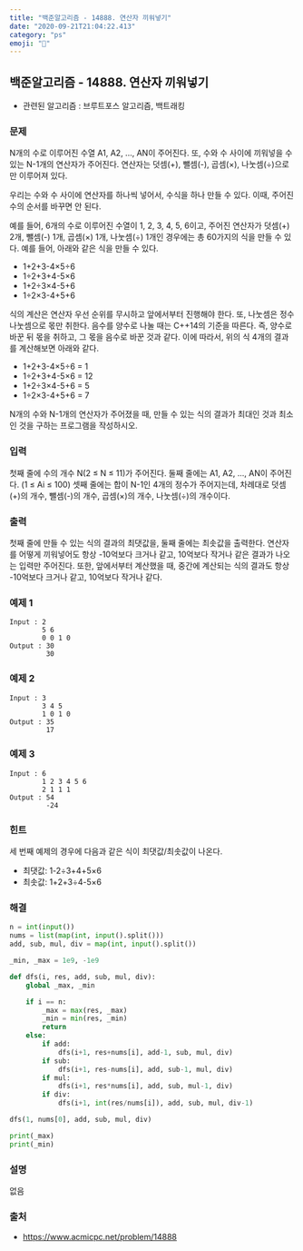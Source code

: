 ```yaml
---
title: "백준알고리즘 - 14888. 연산자 끼워넣기"
date: "2020-09-21T21:04:22.413"
category: "ps"
emoji: "🌄"
---
```


## 백준알고리즘 - 14888. 연산자 끼워넣기

- 관련된 알고리즘 : 브루트포스 알고리즘, 백트래킹

### 문제

N개의 수로 이루어진 수열 A1, A2, ..., AN이 주어진다. 또, 수와 수 사이에 끼워넣을 수 있는 N-1개의 연산자가 주어진다. 연산자는 덧셈(+), 뺄셈(-), 곱셈(×), 나눗셈(÷)으로만 이루어져 있다.

우리는 수와 수 사이에 연산자를 하나씩 넣어서, 수식을 하나 만들 수 있다. 이때, 주어진 수의 순서를 바꾸면 안 된다.

예를 들어, 6개의 수로 이루어진 수열이 1, 2, 3, 4, 5, 6이고, 주어진 연산자가 덧셈(+) 2개, 뺄셈(-) 1개, 곱셈(×) 1개, 나눗셈(÷) 1개인 경우에는 총 60가지의 식을 만들 수 있다. 예를 들어, 아래와 같은 식을 만들 수 있다.

- 1+2+3-4×5÷6
- 1÷2+3+4-5×6
- 1+2÷3×4-5+6
- 1÷2×3-4+5+6

식의 계산은 연산자 우선 순위를 무시하고 앞에서부터 진행해야 한다. 또, 나눗셈은 정수 나눗셈으로 몫만 취한다. 음수를 양수로 나눌 때는 C++14의 기준을 따른다. 즉, 양수로 바꾼 뒤 몫을 취하고, 그 몫을 음수로 바꾼 것과 같다. 이에 따라서, 위의 식 4개의 결과를 계산해보면 아래와 같다.

- 1+2+3-4×5÷6 = 1
- 1÷2+3+4-5×6 = 12
- 1+2÷3×4-5+6 = 5
- 1÷2×3-4+5+6 = 7

N개의 수와 N-1개의 연산자가 주어졌을 때, 만들 수 있는 식의 결과가 최대인 것과 최소인 것을 구하는 프로그램을 작성하시오.

### 입력

첫째 줄에 수의 개수 N(2 ≤ N ≤ 11)가 주어진다. 둘째 줄에는 A1, A2, ..., AN이 주어진다. (1 ≤ Ai ≤ 100) 셋째 줄에는 합이 N-1인 4개의 정수가 주어지는데, 차례대로 덧셈(+)의 개수, 뺄셈(-)의 개수, 곱셈(×)의 개수, 나눗셈(÷)의 개수이다. 

### 출력

첫째 줄에 만들 수 있는 식의 결과의 최댓값을, 둘째 줄에는 최솟값을 출력한다. 연산자를 어떻게 끼워넣어도 항상 -10억보다 크거나 같고, 10억보다 작거나 같은 결과가 나오는 입력만 주어진다. 또한, 앞에서부터 계산했을 때, 중간에 계산되는 식의 결과도 항상 -10억보다 크거나 같고, 10억보다 작거나 같다.

### 예제 1

```
Input : 2
        5 6
        0 0 1 0
Output : 30
         30
```

### 예제 2

```
Input : 3
        3 4 5
        1 0 1 0
Output : 35
         17
```

### 예제 3

```
Input : 6
        1 2 3 4 5 6
        2 1 1 1
Output : 54
         -24
```

### 힌트

세 번째 예제의 경우에 다음과 같은 식이 최댓값/최솟값이 나온다.

- 최댓값: 1-2÷3+4+5×6
- 최솟값: 1+2+3÷4-5×6

### 해결

```python
n = int(input())
nums = list(map(int, input().split()))
add, sub, mul, div = map(int, input().split())

_min, _max = 1e9, -1e9

def dfs(i, res, add, sub, mul, div):
    global _max, _min

    if i == n:
        _max = max(res, _max)
        _min = min(res, _min)
        return
    else:
        if add:
            dfs(i+1, res+nums[i], add-1, sub, mul, div)
        if sub:
            dfs(i+1, res-nums[i], add, sub-1, mul, div)
        if mul:
            dfs(i+1, res*nums[i], add, sub, mul-1, div)
        if div:
            dfs(i+1, int(res/nums[i]), add, sub, mul, div-1)

dfs(1, nums[0], add, sub, mul, div)

print(_max)
print(_min)
```

### 설명

없음

### 출처

- https://www.acmicpc.net/problem/14888
